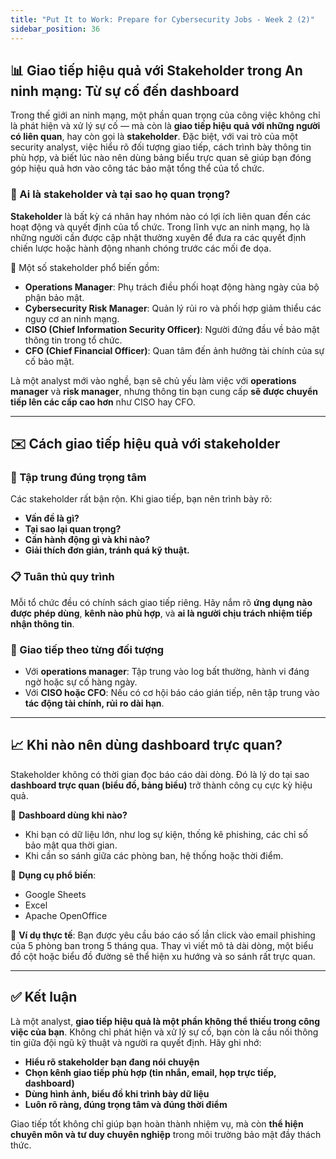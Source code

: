```yaml
---
title: "Put It to Work: Prepare for Cybersecurity Jobs - Week 2 (2)"
sidebar_position: 36
---
```


## 📊 Giao tiếp hiệu quả với Stakeholder trong An ninh mạng: Từ sự cố đến dashboard

Trong thế giới an ninh mạng, một phần quan trọng của công việc không chỉ là phát hiện và xử lý sự cố — mà còn là **giao tiếp hiệu quả với những người có liên quan**, hay còn gọi là **stakeholder**. Đặc biệt, với vai trò của một security analyst, việc hiểu rõ đối tượng giao tiếp, cách trình bày thông tin phù hợp, và biết lúc nào nên dùng bảng biểu trực quan sẽ giúp bạn đóng góp hiệu quả hơn vào công tác bảo mật tổng thể của tổ chức.

### 👥 Ai là stakeholder và tại sao họ quan trọng?

**Stakeholder** là bất kỳ cá nhân hay nhóm nào có lợi ích liên quan đến các hoạt động và quyết định của tổ chức. Trong lĩnh vực an ninh mạng, họ là những người cần được cập nhật thường xuyên để đưa ra các quyết định chiến lược hoặc hành động nhanh chóng trước các mối đe dọa.

🔑 Một số stakeholder phổ biến gồm:

- **Operations Manager**: Phụ trách điều phối hoạt động hàng ngày của bộ phận bảo mật.
- **Cybersecurity Risk Manager**: Quản lý rủi ro và phối hợp giảm thiểu các nguy cơ an ninh mạng.
- **CISO (Chief Information Security Officer)**: Người đứng đầu về bảo mật thông tin trong tổ chức.
- **CFO (Chief Financial Officer)**: Quan tâm đến ảnh hưởng tài chính của sự cố bảo mật.

Là một analyst mới vào nghề, bạn sẽ chủ yếu làm việc với **operations manager** và **risk manager**, nhưng thông tin bạn cung cấp **sẽ được chuyển tiếp lên các cấp cao hơn** như CISO hay CFO.

---

## ✉️ Cách giao tiếp hiệu quả với stakeholder

### 🎯 Tập trung đúng trọng tâm

Các stakeholder rất bận rộn. Khi giao tiếp, bạn nên trình bày rõ:

- **Vấn đề là gì?**
- **Tại sao lại quan trọng?**
- **Cần hành động gì và khi nào?**
- **Giải thích đơn giản, tránh quá kỹ thuật.**

### 📋 Tuân thủ quy trình

Mỗi tổ chức đều có chính sách giao tiếp riêng. Hãy nắm rõ **ứng dụng nào được phép dùng**, **kênh nào phù hợp**, và **ai là người chịu trách nhiệm tiếp nhận thông tin**.

### 🧠 Giao tiếp theo từng đối tượng

- Với **operations manager**: Tập trung vào log bất thường, hành vi đáng ngờ hoặc sự cố hàng ngày.
- Với **CISO hoặc CFO**: Nếu có cơ hội báo cáo gián tiếp, nên tập trung vào **tác động tài chính, rủi ro dài hạn**.

---

## 📈 Khi nào nên dùng dashboard trực quan?

Stakeholder không có thời gian đọc báo cáo dài dòng. Đó là lý do tại sao **dashboard trực quan (biểu đồ, bảng biểu)** trở thành công cụ cực kỳ hiệu quả.

📌 **Dashboard dùng khi nào?**

- Khi bạn có dữ liệu lớn, như log sự kiện, thống kê phishing, các chỉ số bảo mật qua thời gian.
- Khi cần so sánh giữa các phòng ban, hệ thống hoặc thời điểm.

📌 **Dụng cụ phổ biến**:

- Google Sheets
- Excel
- Apache OpenOffice

📌 **Ví dụ thực tế**:
Bạn được yêu cầu báo cáo số lần click vào email phishing của 5 phòng ban trong 5 tháng qua. Thay vì viết mô tả dài dòng, một biểu đồ cột hoặc biểu đồ đường sẽ thể hiện xu hướng và so sánh rất trực quan.

---

## ✅ Kết luận

Là một analyst, **giao tiếp hiệu quả là một phần không thể thiếu trong công việc của bạn**. Không chỉ phát hiện và xử lý sự cố, bạn còn là cầu nối thông tin giữa đội ngũ kỹ thuật và người ra quyết định. Hãy ghi nhớ:

- **Hiểu rõ stakeholder bạn đang nói chuyện**
- **Chọn kênh giao tiếp phù hợp (tin nhắn, email, họp trực tiếp, dashboard)**
- **Dùng hình ảnh, biểu đồ khi trình bày dữ liệu**
- **Luôn rõ ràng, đúng trọng tâm và đúng thời điểm**

Giao tiếp tốt không chỉ giúp bạn hoàn thành nhiệm vụ, mà còn **thể hiện chuyên môn và tư duy chuyên nghiệp** trong môi trường bảo mật đầy thách thức.
